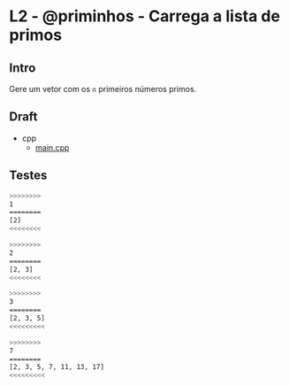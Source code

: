 # L2 - @priminhos - Carrega a lista de primos

## Intro

Gere um vetor com os `n` primeiros números primos.

## Draft

<!-- links .cache/draft -->
- cpp
  - [main.cpp](.cache/draft/cpp/main.cpp)
<!-- links -->

## Testes

```bash
>>>>>>>>
1
========
[2]
<<<<<<<<

>>>>>>>>
2
========
[2, 3]
<<<<<<<<

>>>>>>>>
3
========
[2, 3, 5]
<<<<<<<<<

>>>>>>>>
7
========
[2, 3, 5, 7, 11, 13, 17]
<<<<<<<<<
```
